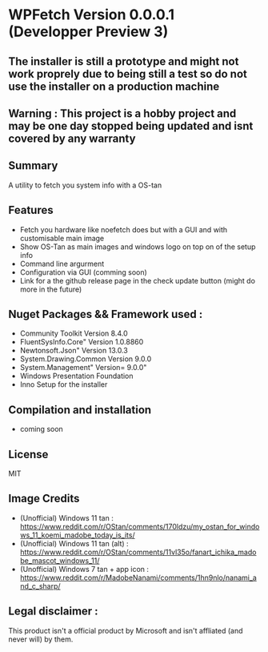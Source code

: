 # WPFetch Version 0.0.0.1 (Developper Preview 3)

## The installer is still a prototype and might not work proprely due to being still a test so do not use the installer on a production machine

## Warning : This project is a hobby project and may be one day stopped being updated and isnt covered by any warranty

## Summary 
A utility to fetch you system info with a OS-tan

## Features
- Fetch you hardware like noefetch does but with a GUI and with customisable main image 
- Show OS-Tan as main images and windows logo on top on of the setup info
- Command line argurment
- Configuration via GUI (comming soon)
- Link for a the github release page in the check update button (might do more in the future)

## Nuget Packages && Framework used :
- Community Toolkit  Version 8.4.0
- FluentSysInfo.Core" Version 1.0.8860
- Newtonsoft.Json" Version 13.0.3
- System.Drawing.Common Version 9.0.0
- System.Management" Version= 9.0.0"
- Windows Presentation Foundation
- Inno Setup for the installer 

## Compilation and installation 
- coming soon

## License 
MIT

## Image Credits
- (Unofficial) Windows 11 tan : https://www.reddit.com/r/OStan/comments/170ldzu/my_ostan_for_windows_11_koemi_madobe_today_is_its/
- (Unofficial) Windows 11 tan (alt) : https://www.reddit.com/r/OStan/comments/11vl35o/fanart_ichika_madobe_mascot_windows_11/
- (Unofficial) Windows 7 tan + app icon : https://www.reddit.com/r/MadobeNanami/comments/1hn9nlo/nanami_and_c_sharp/

## Legal disclaimer :
This product isn't a official product by Microsoft and isn't affliated (and never will) by them.
